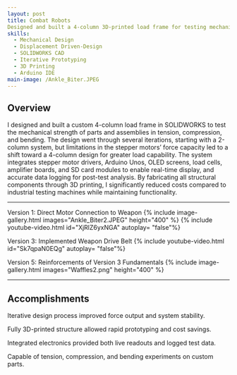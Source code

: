 ```yaml
---
layout: post
title: Combat Robots
Designed and built a 4-column 3D-printed load frame for testing mechanical strength in tension, compression, and bending of 3D prints
skills: 
  - Mechanical Design
  - Displacement Driven-Design
  - SOLIDWORKS CAD
  - Iterative Prototyping
  - 3D Printing
  - Arduino IDE
main-image: /Ankle_Biter.JPEG
---
```


## Overview
I designed and built a custom 4-column load frame in SOLIDWORKS to test the mechanical strength of parts and assemblies in tension, compression, and bending. The design went through several iterations, starting with a 2-column system, but limitations in the stepper motors’ force capacity led to a shift toward a 4-column design for greater load capability. The system integrates stepper motor drivers, Arduino Unos, OLED screens, load cells, amplifier boards, and SD card modules to enable real-time display, and accurate data logging for post-test analysis. By fabricating all structural components through 3D printing, I significantly reduced costs compared to industrial testing machines while maintaining functionality.

---

Version 1: Direct Motor Connection to Weapon
{% include image-gallery.html images="Ankle_Biter2.JPEG" height="400" %}
{% include youtube-video.html id="XjRlZ6yxNGA" autoplay= "false"%} 

Version 3: Implemented Weapon Drive Belt
{% include youtube-video.html id="Sk7qpaN0EQg" autoplay= "false"%}

Version 5: Reinforcements of Version 3 Fundamentals
{% include image-gallery.html images="Waffles2.png" height="400" %}

---

## Accomplishments
Iterative design process improved force output and system stability.

Fully 3D-printed structure allowed rapid prototyping and cost savings.

Integrated electronics provided both live readouts and logged test data.

Capable of tension, compression, and bending experiments on custom parts.
